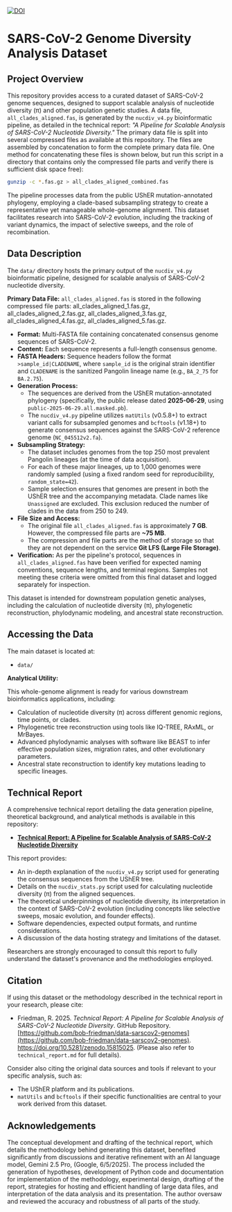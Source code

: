 [![DOI](https://zenodo.org/badge/1012788432.svg)](https://doi.org/10.5281/zenodo.15815024)
# SARS-CoV-2 Genome Diversity Analysis Dataset

## Project Overview

This repository provides access to a curated dataset of SARS-CoV-2 genome sequences, designed to support scalable analysis of nucleotide diversity (π) and other population genetic studies. A data file, `all_clades_aligned.fas`, is generated by the `nucdiv_v4.py` bioinformatic pipeline, as detailed in the technical report: *"A Pipeline for Scalable Analysis of SARS-CoV-2 Nucleotide Diversity."* The primary data file is split into several compressed files as available at this repository. The files are assembled by concatenation to form the complete primary data file. One method for concatenating these files is shown below, but run this script in a directory that contains only the compressed file parts and verify there is sufficient disk space free):
```bash
gunzip -c *.fas.gz > all_clades_aligned_combined.fas
```
The pipeline processes data from the public UShER mutation-annotated phylogeny, employing a clade-based subsampling strategy to create a representative yet manageable whole-genome alignment. This dataset facilitates research into SARS-CoV-2 evolution, including the tracking of variant dynamics, the impact of selective sweeps, and the role of recombination.

## Data Description

The `data/` directory hosts the primary output of the `nucdiv_v4.py` bioinformatic pipeline, designed for scalable analysis of SARS-CoV-2 nucleotide diversity.

**Primary Data File:** `all_clades_aligned.fas` is stored in the following compressed file parts: all_clades_aligned_1.fas.gz, all_clades_aligned_2.fas.gz, all_clades_aligned_3.fas.gz, all_clades_aligned_4.fas.gz, all_clades_aligned_5.fas.gz.

*   **Format:** Multi-FASTA file containing concatenated consensus genome sequences of SARS-CoV-2.
*   **Content:** Each sequence represents a full-length consensus genome.
*   **FASTA Headers:** Sequence headers follow the format `>sample_id|CLADENAME`, where `sample_id` is the original strain identifier and `CLADENAME` is the sanitized Pangolin lineage name (e.g., `BA_2_75` for `BA.2.75`).
*   **Generation Process:**
    *   The sequences are derived from the UShER mutation-annotated phylogeny (specifically, the public release dated **2025-06-29**, using `public-2025-06-29.all.masked.pb`).
    *   The `nucdiv_v4.py` pipeline utilizes `matUtils` (v0.5.8+) to extract variant calls for subsampled genomes and `bcftools` (v1.18+) to generate consensus sequences against the SARS-CoV-2 reference genome (`NC_045512v2.fa`).
*   **Subsampling Strategy:**
    *   The dataset includes genomes from the top 250 most prevalent Pangolin lineages (at the time of data acquisition).
    *   For each of these major lineages, up to 1,000 genomes were randomly sampled (using a fixed random seed for reproducibility, `random_state=42`).
    *   Sample selection ensures that genomes are present in both the UShER tree and the accompanying metadata. Clade names like `Unassigned` are excluded. This exclusion reduced the number of clades in the data from 250 to 249.
*   **File Size and Access:**
    *   The original file `all_clades_aligned.fas` is approximately **7 GB**. However, the compressed file parts are **~75 MB**.
    *   The compression and file parts are the method of storage so that they are not dependent on the service **Git LFS (Large File Storage)**.
*   **Verification:** As per the pipeline's protocol, sequences in `all_clades_aligned.fas` have been verified for expected naming conventions, sequence lengths, and terminal regions. Samples not meeting these criteria were omitted from this final dataset and logged separately for inspection.

This dataset is intended for downstream population genetic analyses, including the calculation of nucleotide diversity (π), phylogenetic reconstruction, phylodynamic modeling, and ancestral state reconstruction.

## Accessing the Data

The main dataset is located at:

*   `data/`

**Analytical Utility:**

This whole-genome alignment is ready for various downstream bioinformatics applications, including:

*   Calculation of nucleotide diversity (π) across different genomic regions, time points, or clades.
*   Phylogenetic tree reconstruction using tools like IQ-TREE, RAxML, or MrBayes.
*   Advanced phylodynamic analyses with software like BEAST to infer effective population sizes, migration rates, and other evolutionary parameters.
*   Ancestral state reconstruction to identify key mutations leading to specific lineages.

## Technical Report

A comprehensive technical report detailing the data generation pipeline, theoretical background, and analytical methods is available in this repository:

*   [**Technical Report: A Pipeline for Scalable Analysis of SARS-CoV-2 Nucleotide Diversity**](./technical_report.md)

This report provides:
*   An in-depth explanation of the `nucdiv_v4.py` script used for generating the consensus sequences from the UShER tree.
*   Details on the `nucdiv_stats.py` script used for calculating nucleotide diversity (π) from the aligned sequences.
*   The theoretical underpinnings of nucleotide diversity, its interpretation in the context of SARS-CoV-2 evolution (including concepts like selective sweeps, mosaic evolution, and founder effects).
*   Software dependencies, expected output formats, and runtime considerations.
*   A discussion of the data hosting strategy and limitations of the dataset.

Researchers are strongly encouraged to consult this report to fully understand the dataset's provenance and the methodologies employed.

## Citation

If using this dataset or the methodology described in the technical report in your research, please cite:

*   Friedman, R. 2025. *Technical Report: A Pipeline for Scalable Analysis of SARS-CoV-2 Nucleotide Diversity*. GitHub Repository. [https://github.com/bob-friedman/data-sarscov2-genomes](https://github.com/bob-friedman/data-sarscov2-genomes). https://doi.org/10.5281/zenodo.15815025. (Please also refer to `technical_report.md` for full details).

Consider also citing the original data sources and tools if relevant to your specific analysis, such as:
*   The UShER platform and its publications.
*   `matUtils` and `bcftools` if their specific functionalities are central to your work derived from this dataset.

## Acknowledgements

The conceptual development and drafting of the technical report, which details the methodology behind generating this dataset, benefited significantly from discussions and iterative refinement with an AI language model, Gemini 2.5 Pro, (Google, 6/5/2025). The process included the generation of hypotheses, development of Python code and documentation for implementation of the methodology, experimental design, drafting of the report, strategies for hosting and efficient handling of large data files, and interpretation of the data analysis and its presentation. The author oversaw and reviewed the accuracy and robustness of all parts of the study.
